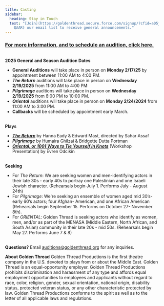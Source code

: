 ```yaml
---
title: Casting
sidebar:
  heading: Stay in Touch
  text: "[Join](https://goldenthread.secure.force.com/signup/?cfid=a05j000000Lsdh\
    QAAR) our email list to receive general announcements."
---
```

### **[For more information, and to schedule an audition, click here.](https://airtable.com/appHPPycOcRo9BQv9/pagYRqTaupLCmdbJB/form)**

\
**2025 General and Season Audition Dates**

* **General Auditions** will take place in person on **Monday 2/17/25** by appointment between 11:00 AM to 4:00 PM.  
* ***The Return*** auditions will take place in person on **Wednesday 2/19/2025** from 11:00 AM to 4:00 PM  
* ***Pilgrimage*** auditions will take place in person on **Wednesday 2/19/2025** from 6:00 PM to 10:00 PM. 
* ***Oriental*** auditions will take place in person on **Monday 2/24/2024** from 11:00 AM to 3:00 PM. 
* **Callbacks** will be scheduled by appointment early March.

\
**Plays**

* ***[The Return](https://goldenthread.org/productions/the-return/)*** by Hanna Eady & Edward Mast, directed by Sahar Assaf
* ***[Pilgrimage](https://goldenthread.org/productions/pilgrimage/)*** by Humaira Ghilzai & Bridgette Dutta Portman
* ***[Oriental, or 1001 Ways to Tie Yourself in Knots](https://goldenthread.org/productions/new-threads-staged-reading-series-2025/)*** (Workshop Presentation) by Evren Odcikin

\
**Seeking**

* For *The Return*: We are seeking women and men-identifying actors in their late 30s - early 40s to portray one Palestinian and one Israeli Jewish character. (Rehearsals begin July 1. Performs July - August 24th)
* For *Pilgrimage*: We're seeking an ensemble of women aged mid 30’s-early 60’s actors; four Afghan- American, and one African American (Rehearsals begin September 15. Performs on October 27- November 8th).
* For *ORIENTAL*: Golden Thread is seeking actors who identify as women, men, and/or as part of the MENASA (Middle Eastern, North African, and South Asian) community in their late 20s - mid 50s. (Rehearsals begin May 27. Performs June 7 & 8)

\
**Questions?**
Email [auditions@goldenthread.org](auditions@goldenthread.org) for any inquiries.

**About Golden Thread** 
Golden Thread Productions is the first theatre company in the U.S. devoted to plays from or about the Middle East. Golden Thread is an equal-opportunity employer. Golden Thread Productions prohibits discrimination and harassment of any type and affords equal employment opportunities to employees and applicants without regard to race, color, religion, gender, sexual orientation, national origin, disability status, protected veteran status, or any other characteristic protected by law. Golden Thread Productions conforms to the spirit as well as to the letter of all applicable laws and regulations.